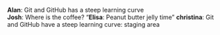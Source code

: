 **Alan**: Git and GitHub has a steep learning curve  
**Josh**: Where is the coffee?
“**Elisa**: Peanut butter jelly time”
**christina**: Git and GitHub have a steep learning curve: staging area
